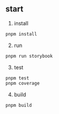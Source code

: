 ## start  
1. install

```bash
pnpm install
```

2. run

```bash
pnpm run storybook
```

3. test
```bash
pnpm test
pnpm coverage
```

4. build
```bash
pnpm build
```
